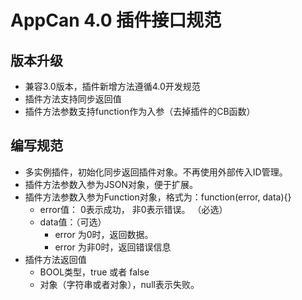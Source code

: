 # AppCan 4.0 插件接口规范

## 版本升级
* 兼容3.0版本，插件新增方法遵循4.0开发规范
* 插件方法支持同步返回值
* 插件方法参数支持function作为入参（去掉插件的CB函数）

## 编写规范

- 多实例插件，初始化同步返回插件对象。不再使用外部传入ID管理。
- 插件方法参数入参为JSON对象，便于扩展。
- 插件方法参数入参为Function对象，格式为：function(error, data){}
    - error值： 0表示成功， 非0表示错误。 （必选）
    - data值：（可选）
        - error 为0时，返回数据。
        - error 为非0时，返回错误信息
- 插件方法返回值
    - BOOL类型，true 或者 false
    - 对象（字符串或者对象），null表示失败。